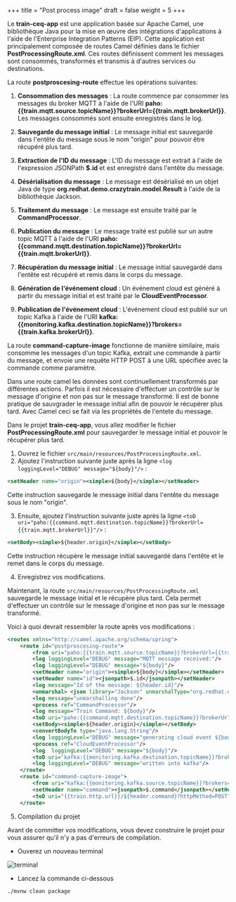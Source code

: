 +++
title = "Post process image"
draft = false
weight = 5
+++

Le **train-ceq-app** est une application basée sur Apache Camel, une bibliothèque Java pour la mise en œuvre des intégrations d'applications à l'aide de l'Enterprise Integration Patterns (EIP). 
Cette application est principalement composée de routes Camel définies dans le fichier **PostProcessingRoute.xml**. Ces routes définissent comment les messages sont consommés, transformés et transmis à d'autres services ou destinations.

La route **postproscesing-route** effectue les opérations suivantes:

1. **Consommation des messages** : La route commence par consommer les messages du broker MQTT à l'aide de l'URI **paho:{{train.mqtt.source.topicName}}?brokerUrl={{train.mqtt.brokerUrl}}**. Les messages consommés sont ensuite enregistrés dans le log.

2. **Sauvegarde du message initial** : Le message initial est sauvegardé dans l'entête du message sous le nom "origin" pour pouvoir être récupéré plus tard.

3. **Extraction de l'ID du message** : L'ID du message est extrait à l'aide de l'expression JSONPath **$.id** et est enregistré dans l'entête du message.

4. **Désérialisation du message** : Le message est désérialisé en un objet Java de type **org.redhat.demo.crazytrain.model.Result** à l'aide de la bibliothèque Jackson.

5. **Traitement du message** : Le message est ensuite traité par le **CommandProcessor**.

6. **Publication du message** : Le message traité est publié sur un autre topic MQTT à l'aide de l'URI **paho:{{command.mqtt.destination.topicName}}?brokerUrl={{train.mqtt.brokerUrl}}**.

7. **Récupération du message initial** : Le message initial sauvegardé dans l'entête est récupéré et remis dans le corps du message.

8. **Génération de l'événement cloud** : Un événement cloud est généré à partir du message initial et est traité par le **CloudEventProcessor**.

9. **Publication de l'événement cloud** : L'événement cloud est publié sur un topic Kafka à l'aide de l'URI **kafka:{{monitoring.kafka.destination.topicName}}?brokers={{train.kafka.brokerUrl}}**.

La route **command-capture-image** fonctionne de manière similaire, mais consomme les messages d'un topic Kafka, extrait une commande à partir du message, et envoie une requête HTTP POST à une URL spécifiée avec la commande comme paramètre.



Dans une route camel les données sont continuellement transformés par différentes actions. Parfois il est nécessaire d'effectuer un contrôle sur le message d'origine et non pas sur le message transformé. Il est de bonne pratique de sauvgrader le message initial afin de pouvoir le récupérer plus tard. Avec Camel ceci se fait via les propriétés de l'entete du message. 


Dans le projet **train-ceq-app**, vous allez modifier le fichier **PostProcessingRoute.xml** pour sauvegarder le message initial et pouvoir le récupérer plus tard.

1. Ouvrez le fichier `src/main/resources/PostProcessingRoute.xml`.
2. Ajoutez l'instruction suivante juste après la ligne `<log loggingLevel="DEBUG" message="${body}"/>` :

```xml
<setHeader name="origin"><simple>${body}</simple></setHeader>
```

Cette instruction sauvegarde le message initial dans l'entête du message sous le nom "origin".

3. Ensuite, ajoutez l'instruction suivante juste après la ligne `<toD uri="paho:{{command.mqtt.destination.topicName}}?brokerUrl={{train.mqtt.brokerUrl}}"/>` :

```xml
<setBody><simple>${header.origin}</simple></setBody>
```

Cette instruction récupère le message initial sauvegardé dans l'entête et le remet dans le corps du message.

4. Enregistrez vos modifications.

Maintenant, la route `src/main/resources/PostProcessingRoute.xml` sauvegarde le message initial et le récupère plus tard. Cela permet d'effectuer un contrôle sur le message d'origine et non pas sur le message transformé.

Voici à quoi devrait ressembler la route après vos modifications :

```xml
<routes xmlns="http://camel.apache.org/schema/spring">
    <route id="postproscesing-route">  
        <from uri="paho:{{train.mqtt.source.topicName}}?brokerUrl={{train.mqtt.brokerUrl}}"/>     
        <log loggingLevel="DEBUG" message="MQTT message received:"/>
        <log loggingLevel="DEBUG" message="${body}"/>
        <setHeader name="origin"><simple>${body}</simple></setHeader>
        <setHeader name="id"><jsonpath>$.id</jsonpath></setHeader>
        <log message="Id of the message: ${header.id}"/>
        <unmarshal> <json library="Jackson" unmarshalType="org.redhat.demo.crazytrain.model.Result"/></unmarshal>
        <log message="unmarshalling done"/>
        <process ref="CommandProcessor"/>
        <log message="Train Command: ${body}"/>
        <toD uri="paho:{{command.mqtt.destination.topicName}}?brokerUrl={{train.mqtt.brokerUrl}}"/>
        <setBody><simple>${header.origin}</simple></setBody>
        <convertBodyTo type="java.lang.String"/>
        <log loggingLevel="DEBUG" message="generating cloud event ${body}"/>
        <process ref="CloudEventProcessor"/>
        <log  loggingLevel="DEBUG" message="${body}"/>
        <toD uri="kafka:{{monitoring.kafka.destination.topicName}}?brokers={{train.kafka.brokerUrl}}"/>
        <log loggingLevel="DEBUG" message="written into kafka"/>
    </route>
    <route id="command-capture-image">
        <from uri="kafka:{{monitoring.kafka.source.topicName}}?brokers={{train.kafka.brokerUrl}}"/>
        <setHeader name="command"><jsonpath>$.command</jsonpath></setHeader>
        <toD uri="{{train.http.url}}/${header.command}?httpMethod=POST" />
    </route>
```

5. Compilation du projet

Avant de committer vos modifications, vous devez construire le projet  pour vous assurer qu'il n'y a pas d'erreurs de compilation.

- Ouverez un nouveau terminal

![terminal](/images/dev-section/new-terminal-bash.png)

- Lancez la commande ci-dessous 

```
./mvnw clean package
```
